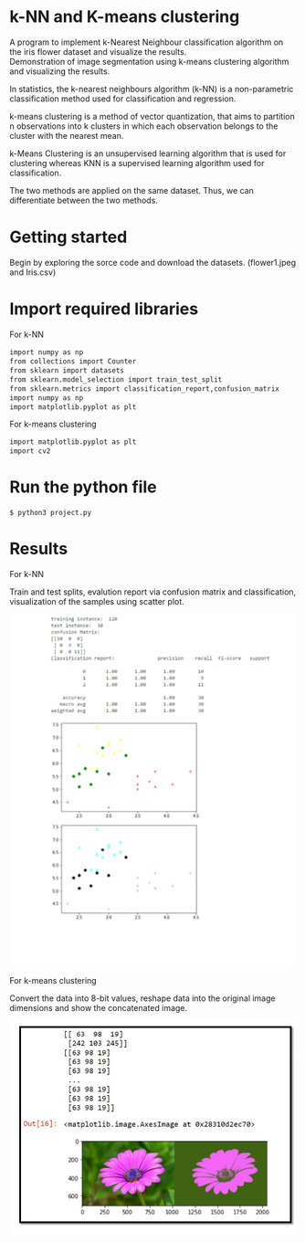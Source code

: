# k-NN and K-means clustering

A program to implement k-Nearest Neighbour classification algorithm on the iris flower dataset and visualize the results.  
Demonstration of image segmentation using k-means clustering algorithm and visualizing the results.  

In statistics, the k-nearest neighbours algorithm (k-NN) is a non-parametric classification method used for classification and regression.  

k-means clustering is a method of vector quantization, that aims to partition n observations into k clusters in which each observation belongs to the cluster with the nearest mean.  

k-Means Clustering is an unsupervised learning algorithm that is used for clustering whereas KNN is a supervised learning algorithm used for classification.  

The two methods are applied on the same dataset. Thus, we can differentiate between the two methods.  


# Getting started

Begin by exploring the sorce code and download the datasets. (flower1.jpeg and Iris.csv)

# Import required libraries

For k-NN  

```
import numpy as np
from collections import Counter
from sklearn import datasets
from sklearn.model_selection import train_test_split
from sklearn.metrics import classification_report,confusion_matrix
import numpy as np
import matplotlib.pyplot as plt
```
For k-means clustering

```
import matplotlib.pyplot as plt
import cv2
```

# Run the python file

```
$ python3 project.py
```

# Results

For k-NN  

Train and test splits, evalution report via confusion matrix and classification, visualization of the samples using scatter plot.  


![k-NN](https://github.com/krithi2201/project/blob/main/k-NN.PNG)

For k-means clustering

Convert the data into 8-bit values, reshape data into the original image dimensions and show the concatenated image.  


![k-means](https://github.com/krithi2201/project/blob/main/k-means%20clustering.PNG)

